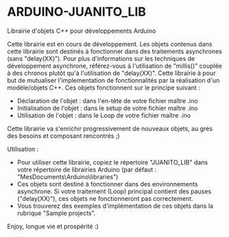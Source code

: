 # ARDUINO-JUANITO_LIB
Librairie d'objets C++ pour développements Arduino

Cette librairie est en cours de développement.
Les objets contenus dans cette librairie sont destinés à fonctionner dans des traitements asynchrones (sans "delay(XX)").
Pour plus d'informations sur les techniques de développement asynchrone, référez-vous à l'utilisation de "millis()" couplée à des chronos plutôt qu'à l'utilisation de "delay(XX)".
Cette librairie à pour but de mutualiser l'implementation de fonctionnalités par la réalisation d'un modèle/objets C++.
Ces objets fonctionnent sur le principe suivant :
  - Déclaration de l'objet : dans l'en-tête de votre fichier maître .ino
  - Initialisation de l'objet : dans le setup de votre fichier maître .ino
  - Utilisation de l'objet : dans le Loop de votre fichier maître .ino

Cette librairie va s'enrichir progressivement de nouveaux objets, au grés des besoins et composant rencontrés ;)

Utilisation :
  - Pour utiliser cette librairie, copiez le répertoire "JUANITO_LIB" dans votre répertoire de librairies Arduino (par défaut : "MesDocuments\Arduino\libraries")
  - Ces objets sont destiné à fonctionner dans des environnements asynchrone. Si votre traitement (Loop) principal contient des pauses ("delay(XX)"), ces objets ne fonctionneront pas correctement.
  - Vous trouverez des exemples d'implémentation de ces objets dans la rubrique "Sample projects".

Enjoy, longue vie et prospérité :)
